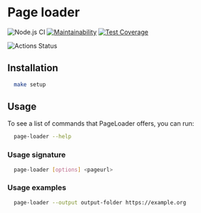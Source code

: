 # Page loader

![Node.js CI](https://github.com/sunsetninja/backend-project-lvl3/workflows/Node.js%20CI/badge.svg?branch=master)
[![Maintainability](https://api.codeclimate.com/v1/badges/3440da4b2317a6db2228/maintainability)](https://codeclimate.com/github/sunsetninja/backend-project-lvl3/maintainability)
[![Test Coverage](https://api.codeclimate.com/v1/badges/3440da4b2317a6db2228/test_coverage)](https://codeclimate.com/github/sunsetninja/backend-project-lvl3/test_coverage)

![Actions Status](/workflows/hexlet-check/badge.svg)

## Installation

```sh
  make setup
```

## Usage

To see a list of commands that PageLoader offers, you can run:

```sh
  page-loader --help
```

### Usage signature

```sh
  page-loader [options] <pageurl>
```

### Usage examples

```sh
  page-loader --output output-folder https://example.org
```
